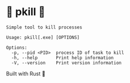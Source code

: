 # 🔪 pkill 🔪

```text
Simple tool to kill processes

Usage: pkill[.exe] [OPTIONS]

Options:
  -p, --pid <PID>  process ID of task to kill
  -h, --help       Print help information
  -V, --version    Print version information
```

Built with Rust 🧡
